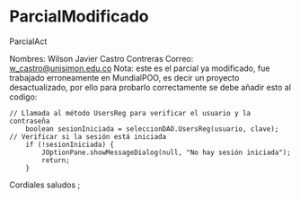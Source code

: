 # ParcialModificado
ParcialAct

Nombres: Wilson Javier Castro Contreras
Correo: w_castro@unisimon.edu.co
Nota: este es el parcial ya modificado, fue trabajado erroneamente en MundialPOO, es decir un proyecto desactualizado, por ello para probarlo correctamente se debe añadir esto al codigo:

    // Llamada al método UsersReg para verificar el usuario y la contraseña
        boolean sesionIniciada = seleccionDAO.UsersReg(usuario, clave);
    // Verificar si la sesión está iniciada
        if (!sesionIniciada) {
            JOptionPane.showMessageDialog(null, "No hay sesión iniciada");
            return;
        }
        
Cordiales saludos ;
